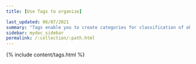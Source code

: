 ```yaml
---
title: [Use Tags to organize]

last_updated: 06/07/2021
summary: "Tags enable you to create categories for classification of objects, including pinboards, answers, data sources, and worksheets."
sidebar: mydoc_sidebar
permalink: /:collection/:path.html
---
```


{% include content/tags.html %}
